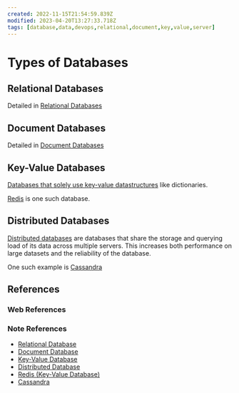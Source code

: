```yaml
---
created: 2022-11-15T21:54:59.839Z
modified: 2023-04-20T13:27:33.718Z
tags: [database,data,devops,relational,document,key,value,server]
---
```

# Types of Databases

## Relational Databases

Detailed in [Relational Databases][-rel-db]

## Document Databases

Detailed in [Document Databases][-doc-db]

## Key-Value Databases

[Databases that solely use key-value datastructures][-kv-db] like dictionaries.

[Redis][-redis] is one such database.

## Distributed Databases

[Distributed databases][-dist-db] are databases that
share the storage and querying load of
its data across multiple servers.
This increases both performance on large datasets and
the reliability of the database.

One such example is [Cassandra][-cassandra]

## References

### Web References

<!-- Hidden References -->

### Note References

* [Relational Database][-rel-db]
* [Document Database][-doc-db]
* [Key-Value Database][-kv-db]
* [Distributed Database][-dist-db]
* [Redis (Key-Value Database)][-redis]
* [Cassandra][-cassandra]

<!-- Hidden References -->
[-rel-db]: relational-database.md "Relational Database"
[-doc-db]: document-database.md "Document Database"
[-kv-db]: key-value-database.md "Key-Value Database"
[-dist-db]: distributed-database.md "Distributed Database"
[-redis]: redis.md "Redis (Key-Value Database)"
[-cassandra]: cassandra.md "Cassandra (Distributed Database)"
